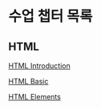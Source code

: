
수업 챕터 목록
===========

HTML
----

[HTML Introduction](https://www.w3schools.com/html/html_intro.asp)

[HTML Basic](https://www.w3schools.com/html/html_basic.asp)

[HTML Elements](https://www.w3schools.com/html/html_elements.asp)


